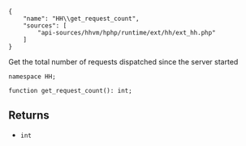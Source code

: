 ``` yamlmeta
{
    "name": "HH\\get_request_count",
    "sources": [
        "api-sources/hhvm/hphp/runtime/ext/hh/ext_hh.php"
    ]
}
```




Get the total number of requests dispatched since the server started




``` Hack
namespace HH;

function get_request_count(): int;
```




## Returns




+ ` int `
<!-- HHAPIDOC -->
